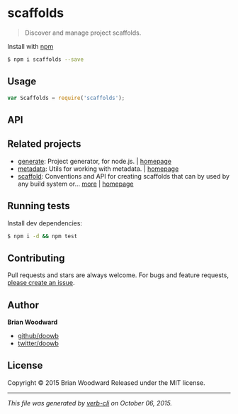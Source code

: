 # scaffolds

> Discover and manage project scaffolds.

Install with [npm](https://www.npmjs.com/)

```sh
$ npm i scaffolds --save
```

## Usage

```js
var Scaffolds = require('scaffolds');
```

## API

## Related projects

* [generate](https://www.npmjs.com/package/generate): Project generator, for node.js. | [homepage](https://github.com/generate/generate)
* [metadata](https://www.npmjs.com/package/metadata): Utils for working with metadata. | [homepage](https://github.com/assemble/metadata)
* [scaffold](https://www.npmjs.com/package/scaffold): Conventions and API for creating scaffolds that can by used by any build system or… [more](https://www.npmjs.com/package/scaffold) | [homepage](https://github.com/jonschlinkert/scaffold)

## Running tests

Install dev dependencies:

```sh
$ npm i -d && npm test
```

## Contributing

Pull requests and stars are always welcome. For bugs and feature requests, [please create an issue](https://github.com/doowb/scaffolds/issues/new).

## Author

**Brian Woodward**

+ [github/doowb](https://github.com/doowb)
+ [twitter/doowb](http://twitter.com/doowb)

## License

Copyright © 2015 Brian Woodward
Released under the MIT license.

***

_This file was generated by [verb-cli](https://github.com/assemble/verb-cli) on October 06, 2015._